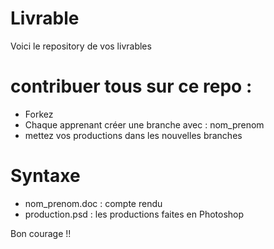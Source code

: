 # Livrable

Voici le repository de vos livrables 

# contribuer tous sur ce repo :

* Forkez 
* Chaque apprenant créer une branche avec : nom_prenom 
* mettez vos productions dans les nouvelles branches 

# Syntaxe

* nom_prenom.doc : compte rendu 
* production.psd : les productions faites en Photoshop 

Bon courage !! 

